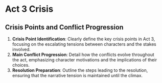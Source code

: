 # Act 3 Crisis
## Crisis Points and Conflict Progression
1. **Crisis Point Identification**: Clearly define the key crisis points in Act 3, focusing on the escalating tensions between characters and the stakes involved.
2. **Main Conflict Progression**: Detail how the conflicts evolve throughout the act, emphasizing character motivations and the implications of their choices.
3. **Resolution Preparation**: Outline the steps leading to the resolution, ensuring that the narrative tension is maintained until the climax.
